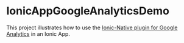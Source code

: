 # IonicAppGoogleAnalyticsDemo

This project illustrates how to use the [Ionic-Native plugin for Google Analytics](https://ionicframework.com/docs/v2/native/google-analytics/) in an Ionic App.
